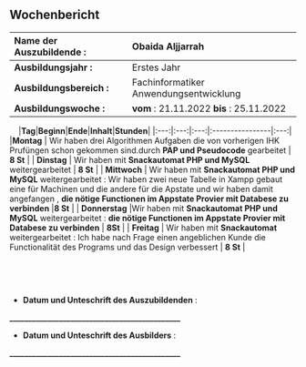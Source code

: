 ## Wochenbericht

| **Name der Auszubildende :** | Obaida Aljjarrah |
|:--------|:--------|
| **Ausbildungsjahr :** | Erstes Jahr |
| **Ausbildungsbereich :** | Fachinformatiker Anwendungsentwicklung |
| **Ausbildungswoche :** | **vom** : 21.11.2022 **bis** : 25.11.2022 |

&nbsp;
&nbsp;
|**Tag**|**Beginn**|**Ende**|**Inhalt**|**Stunden**|
|:---:|:---:|:---:|:----------------|:---:|
|**Montag** |  Wir haben drei Algorithmen Aufgaben die von vorherigen IHK Prufüngen schon gekommen sind.durch **PAP und Pseudocode** gearbeitet | **8 St** |
| **Dinstag** | Wir haben mit **Snackautomat PHP und MySQL** weitergearbeitet | **8 St**  |
| **Mittwoch** | Wir haben mit **Snackautomat PHP und MySQL** weitergearbeitet : Wir haben zwei neue Tabelle in Xampp gebaut eine für Machinen und die andere für die Apstate und wir haben damit angefangen , **die nötige Functionen im Appstate Provier mit Databese zu verbinden** |**8 St** |
| **Donnerstag** |Wir haben mit **Snackautomat PHP und MySQL** weitergearbeitet : **die nötige Functionen im Appstate Provier mit Databese zu verbinden**  | **8St** |
| **Freitag** | Wir haben mit **Snackautomat** weitergearbeitet : Ich habe  nach Frage einen angeblichen Kunde die Functionalität des Programs und das Design verbessert | **8 St** |

&nbsp;

&nbsp;

* **Datum und Unteschrift des Auszubildenden** :
&nbsp;
&nbsp;

**_____________________________________________**
&nbsp;
&nbsp;

* **Datum und Unteschrift des Ausbilders** :
&nbsp;
&nbsp;

**_____________________________________________**